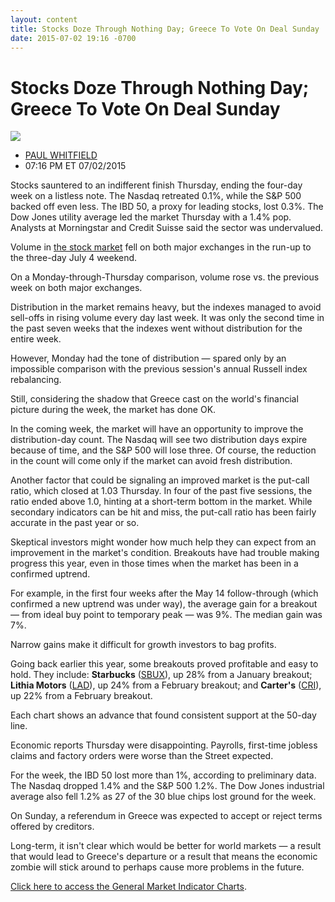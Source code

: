 ```yaml
---
layout: content
title: Stocks Doze Through Nothing Day; Greece To Vote On Deal Sunday
date: 2015-07-02 19:16 -0700
---
```



Stocks Doze Through Nothing Day; Greece To Vote On Deal Sunday
===============================================================


![](https://www.investors.com/wp-content/uploads/ibd-migrated-images/MPv_150706_635714483463990769.png)

* [PAUL WHITFIELD](https://www.investors.com/author/whitfieldp/ "Posts by PAUL WHITFIELD")
* 07:16 PM ET 07/02/2015




  

Stocks sauntered to an indifferent finish Thursday, ending the four-day week on a listless note. The Nasdaq retreated 0.1%, while the S&P 500 backed off even less. The IBD 50, a proxy for leading stocks, lost 0.3%. The Dow Jones utility average led the market Thursday with a 1.4% pop. Analysts at Morningstar and Credit Suisse said the sector was undervalued.

  

Volume in [the stock market](https://www.investors.com/stock-market-today) fell on both major exchanges in the run-up to the three-day July 4 weekend.

  

On a Monday-through-Thursday comparison, volume rose vs. the previous week on both major exchanges.

  

Distribution in the market remains heavy, but the indexes managed to avoid sell-offs in rising volume every day last week. It was only the second time in the past seven weeks that the indexes went without distribution for the entire week.

  

However, Monday had the tone of distribution — spared only by an impossible comparison with the previous session's annual Russell index rebalancing.

  

Still, considering the shadow that Greece cast on the world's financial picture during the week, the market has done OK.

  

In the coming week, the market will have an opportunity to improve the distribution-day count. The Nasdaq will see two distribution days expire because of time, and the S&P 500 will lose three. Of course, the reduction in the count will come only if the market can avoid fresh distribution.

  

Another factor that could be signaling an improved market is the put-call ratio, which closed at 1.03 Thursday. In four of the past five sessions, the ratio ended above 1.0, hinting at a short-term bottom in the market. While secondary indicators can be hit and miss, the put-call ratio has been fairly accurate in the past year or so.

  

Skeptical investors might wonder how much help they can expect from an improvement in the market's condition. Breakouts have had trouble making progress this year, even in those times when the market has been in a confirmed uptrend.

  

For example, in the first four weeks after the May 14 follow-through (which confirmed a new uptrend was under way), the average gain for a breakout — from ideal buy point to temporary peak — was 9%. The median gain was 7%.

  

Narrow gains make it difficult for growth investors to bag profits.

  

Going back earlier this year, some breakouts proved profitable and easy to hold. They include: **Starbucks** ([SBUX](https://research.investors.com/quote.aspx?symbol=SBUX)), up 28% from a January breakout; **Lithia Motors** ([LAD](https://research.investors.com/quote.aspx?symbol=LAD)), up 24% from a February breakout; and **Carter's** ([CRI](https://research.investors.com/quote.aspx?symbol=CRI)), up 22% from a February breakout.

  

Each chart shows an advance that found consistent support at the 50-day line.

  

Economic reports Thursday were disappointing. Payrolls, first-time jobless claims and factory orders were worse than the Street expected.

  

For the week, the IBD 50 lost more than 1%, according to preliminary data. The Nasdaq dropped 1.4% and the S&P 500 1.2%. The Dow Jones industrial average also fell 1.2% as 27 of the 30 blue chips lost ground for the week.

  

On Sunday, a referendum in Greece was expected to accept or reject terms offered by creditors.

  

Long-term, it isn't clear which would be better for world markets — a result that would lead to Greece's departure or a result that means the economic zombie will stick around to perhaps cause more problems in the future.

  

[Click here to access the General Market Indicator Charts](https://www.investors.com/pdf/GMI_070615.pdf).




